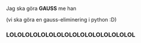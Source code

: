 Jag ska göra **GAUSS** me han

(vi ska göra en gauss-eliminering i python :D)

### LOLOLOLOLOLOLOLOLOLOLOLOLOLOLOLOL
